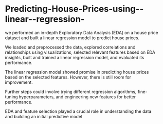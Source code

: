 # Predicting-House-Prices-using--linear--regression-


we performed an in-depth Exploratory Data Analysis (EDA) on a house price dataset and built a linear regression model to predict house prices.

We loaded and preprocessed the data, explored correlations and relationships using visualizations, selected relevant features based on EDA insights, built and trained a linear regression model, and evaluated its performance.

The linear regression model showed promise in predicting house prices based on the selected features. However, there is still room for improvement.

Further steps could involve trying different regression algorithms, fine-tuning hyperparameters, and engineering new features for better performance.

EDA and feature selection played a crucial role in understanding the data and building an initial predictive model
